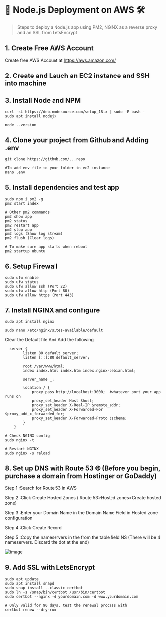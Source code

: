 # 🚀 Node.js Deployment on AWS 🛠️

> Steps to deploy a Node.js app using PM2, NGINX as a reverse proxy and an SSL from LetsEncrypt

## 1. Create Free AWS Account
Create free AWS Account at https://aws.amazon.com/

## 2. Create and Lauch an EC2 instance and SSH into machine


## 3. Install Node and NPM
```
curl -sL https://deb.nodesource.com/setup_18.x | sudo -E bash -
sudo apt install nodejs

node --version
```

## 4. Clone your project from Github and Adding .env
```
git clone https://github.com/...repo
```

```
#To add env file to your folder in ec2 instance 
nano .env
```

## 5. Install dependencies and test app
```
sudo npm i pm2 -g   
pm2 start index

# Other pm2 commands
pm2 show app
pm2 status
pm2 restart app
pm2 stop app
pm2 logs (Show log stream)
pm2 flush (Clear logs)

# To make sure app starts when reboot
pm2 startup ubuntu
```

## 6. Setup Firewall
```
sudo ufw enable
sudo ufw status
sudo ufw allow ssh (Port 22)
sudo ufw allow http (Port 80)
sudo ufw allow https (Port 443)
```

## 7. Install NGINX and configure
```
sudo apt install nginx

sudo nano /etc/nginx/sites-available/default
```
Clear the Default file And Add the following 
```
  server {
        listen 80 default_server;
        listen [::]:80 default_server;

        root /var/www/html;
        index index.html index.htm index.nginx-debian.html;

        server_name _;

        location / {
            proxy_pass http://localhost:3000;  #whatever port your app runs on
            proxy_set_header Host $host;
            proxy_set_header X-Real-IP $remote_addr;
            proxy_set_header X-Forwarded-For $proxy_add_x_forwarded_for;
            proxy_set_header X-Forwarded-Proto $scheme;
        }
    }
```
```
# Check NGINX config
sudo nginx -t

# Restart NGINX
sudo nginx -s reload
```
## 8. Set up DNS with Route 53 🌐 (Before you begin, purchase a domain from Hostinger or GoDaddy)

Step 1 :Search for Route 53 in AWS 

Step 2 :Click Create Hosted Zones   ( Route 53>Hosted zones>Create hosted zone)

Step 3 :Enter your Domain Name in the Domain Name Field in Hosted zone configuration

Step 4 :Click Create Record

Step 5 :Copy the nameservers in the from the table field NS (There will be 4 nameservers. Discard the dot at the end)



![image](https://github.com/Sreeragpa/NodeJS-Deployment-AWS/assets/84066738/3baf928d-1cdb-49f9-a03f-2f188a496178)



## 9. Add SSL with LetsEncrypt
```
sudo apt update
sudo apt install snapd
sudo snap install --classic certbot
sudo ln -s /snap/bin/certbot /usr/bin/certbot
sudo certbot --nginx -d yourdomain.com -d www.yourdomain.com

# Only valid for 90 days, test the renewal process with
certbot renew --dry-run
```
